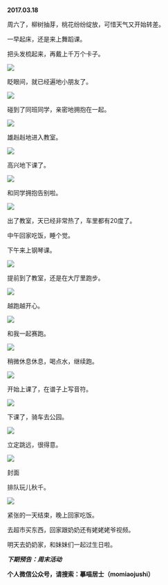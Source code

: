 
          
            
**2017.03.18**

周六了，柳树抽芽，桃花纷纷绽放，可惜天气又开始转差。

一早起床，还是来上舞蹈课。

把头发梳起来，再戴上千万个卡子。




![](img/51001-2a418407d20e3b32.jpg)




眨眼间，就已经遍地小朋友了。




![](img/51001-65eb3bfc57f19b48.jpg)




碰到了同班同学，亲密地拥抱在一起。




![](img/51001-2c91ceceb84303cc.jpg)




雄赳赳地进入教室。




![](img/51001-3af763024cc16187.jpg)




高兴地下课了。




![](img/51001-6b1c16616c5fbe34.jpg)




和同学拥抱告别啦。




![](img/51001-c36fb1079d3e6c18.jpg)




出了教室，天已经非常热了，车里都有20度了。

中午回家吃饭，睡个觉。

下午来上钢琴课。




![](img/51001-8800dc91ace6af6e.jpg)




提前到了教室，还是在大厅里跑步。




![](img/51001-e4a9d0222c8a3dcd.jpg)




越跑越开心。




![](img/51001-55479a55a58856a9.jpg)




和我一起赛跑。




![](img/51001-14d4e92c29d494b6.jpg)




稍微休息休息，喝点水，继续跑。




![](img/51001-3d96e4f597129961.jpg)




开始上课了，在谱子上写音符。




![](img/51001-9ce4ca3c9b8035d3.jpg)




下课了，骑车去公园。




![](img/51001-4a4fe8b4e84c86d8.jpg)




立定跳远，很得意。




![](img/51001-db2d3cfdc784f039.jpg)

封面


排队玩儿秋千。




![](img/51001-74cbbe2fa8d3bba7.jpg)




紧张的一天结束，晚上回家吃饭。

去超市买东西，回家跟奶奶还有姥姥姥爷视频。

明天去奶奶家，和妹妹们一起过生日啦。


***下期预告：周末活动***


**个人微信公众号，请搜索：摹喵居士（momiaojushi）**

          
        